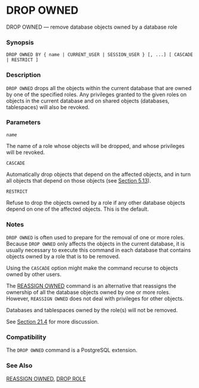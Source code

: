 # DROP OWNED

DROP OWNED — remove database objects owned by a database role

### Synopsis

```
DROP OWNED BY { name | CURRENT_USER | SESSION_USER } [, ...] [ CASCADE | RESTRICT ]
```

### Description

`DROP OWNED` drops all the objects within the current database that are owned by one of the specified roles. Any privileges granted to the given roles on objects in the current database and on shared objects (databases, tablespaces) will also be revoked.

### Parameters

_`name`_

The name of a role whose objects will be dropped, and whose privileges will be revoked.

`CASCADE`

Automatically drop objects that depend on the affected objects, and in turn all objects that depend on those objects (see [Section 5.13](https://www.postgresql.org/docs/10/static/ddl-depend.html)).

`RESTRICT`

Refuse to drop the objects owned by a role if any other database objects depend on one of the affected objects. This is the default.

### Notes

`DROP OWNED` is often used to prepare for the removal of one or more roles. Because `DROP OWNED` only affects the objects in the current database, it is usually necessary to execute this command in each database that contains objects owned by a role that is to be removed.

Using the `CASCADE` option might make the command recurse to objects owned by other users.

The [REASSIGN OWNED](https://www.postgresql.org/docs/10/static/sql-reassign-owned.html) command is an alternative that reassigns the ownership of all the database objects owned by one or more roles. However, `REASSIGN OWNED` does not deal with privileges for other objects.

Databases and tablespaces owned by the role(s) will not be removed.

See [Section 21.4](https://www.postgresql.org/docs/10/static/role-removal.html) for more discussion.

### Compatibility

The `DROP OWNED` command is a PostgreSQL extension.

### See Also

[REASSIGN OWNED](https://www.postgresql.org/docs/10/static/sql-reassign-owned.html), [DROP ROLE](https://www.postgresql.org/docs/10/static/sql-droprole.html)
